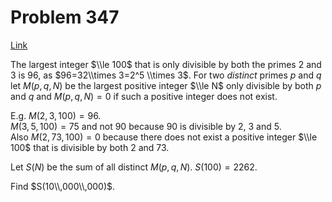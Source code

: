 # Problem 347

[Link](https://projecteuler.net/problem=347)

The largest integer $\\le 100$ that is only divisible by both the primes $2$ and $3$ is $96$, as $96=32\\times 3=2^5 \\times 3$. For two *distinct* primes $p$ and $q$ let $M(p,q,N)$ be the largest positive integer $\\le N$ only divisible by both $p$ and $q$ and $M(p,q,N)=0$ if such a positive integer does not exist. 

E.g. $M(2,3,100)=96$.  
$M(3,5,100)=75$ and not $90$ because $90$ is divisible by $2$, $3$ and $5$.  
Also $M(2,73,100)=0$ because there does not exist a positive integer $\\le 100$ that is divisible by both $2$ and $73$. 

Let $S(N)$ be the sum of all distinct $M(p,q,N)$. $S(100)=2262$. 

Find $S(10\\,000\\,000)$.
